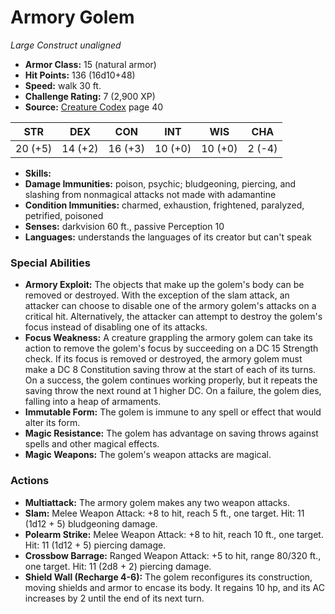 # Armory Golem

*Large* *Construct* *unaligned*

- **Armor Class:** 15 (natural armor)
- **Hit Points:** 136 (16d10+48)
- **Speed:** walk 30 ft.
- **Challenge Rating:** 7 (2,900 XP)
- **Source:** [Creature Codex](https://koboldpress.com/kpstore/product/creature-codex-for-5th-edition-dnd) page 40

| STR | DEX | CON | INT | WIS | CHA |
| --- | --- | --- | --- | --- | --- |
| 20 (+5) | 14 (+2) | 16 (+3) | 10 (+0) | 10 (+0) | 2 (-4) |

- **Skills:** 
- **Damage Immunities:** poison, psychic; bludgeoning, piercing, and slashing from nonmagical attacks not made with adamantine
- **Condition Immunities:** charmed, exhaustion, frightened, paralyzed, petrified, poisoned
- **Senses:** darkvision 60 ft., passive Perception 10
- **Languages:** understands the languages of its creator but can't speak
### Special Abilities
- **Armory Exploit:** The objects that make up the golem's body can be removed or destroyed. With the exception of the slam attack, an attacker can choose to disable one of the armory golem's attacks on a critical hit. Alternatively, the attacker can attempt to destroy the golem's focus instead of disabling one of its attacks.
- **Focus Weakness:** A creature grappling the armory golem can take its action to remove the golem's focus by succeeding on a DC 15 Strength check. If its focus is removed or destroyed, the armory golem must make a DC 8 Constitution saving throw at the start of each of its turns. On a success, the golem continues working properly, but it repeats the saving throw the next round at 1 higher DC. On a failure, the golem dies, falling into a heap of armaments.
- **Immutable Form:** The golem is immune to any spell or effect that would alter its form.
- **Magic Resistance:** The golem has advantage on saving throws against spells and other magical effects.
- **Magic Weapons:** The golem's weapon attacks are magical.
### Actions
- **Multiattack:** The armory golem makes any two weapon attacks.
- **Slam:** Melee Weapon Attack: +8 to hit, reach 5 ft., one target. Hit: 11 (1d12 + 5) bludgeoning damage.
- **Polearm Strike:** Melee Weapon Attack: +8 to hit, reach 10 ft., one target. Hit: 11 (1d12 + 5) piercing damage.
- **Crossbow Barrage:** Ranged Weapon Attack: +5 to hit, range 80/320 ft., one target. Hit: 11 (2d8 + 2) piercing damage.
- **Shield Wall (Recharge 4-6):** The golem reconfigures its construction, moving shields and armor to encase its body. It regains 10 hp, and its AC increases by 2 until the end of its next turn.


